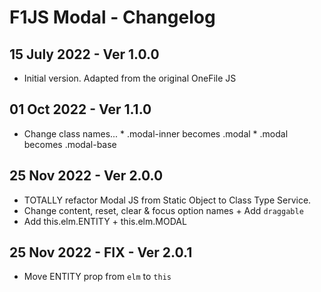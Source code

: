 # F1JS Modal - Changelog

## 15 July 2022 - Ver 1.0.0
  - Initial version. Adapted from the original OneFile JS

## 01 Oct 2022 - Ver 1.1.0
  - Change class names...
 		* .modal-inner becomes .modal
 		* .modal becomes .modal-base

## 25 Nov 2022 - Ver 2.0.0
  - TOTALLY refactor Modal JS from Static Object to Class Type Service.
  - Change content, reset, clear & focus option names + Add `draggable`
  - Add this.elm.ENTITY + this.elm.MODAL

## 25 Nov 2022 - FIX - Ver 2.0.1
  - Move ENTITY prop from `elm` to `this` 
